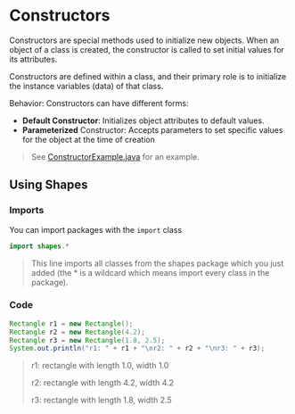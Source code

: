 # Constructors

Constructors are special methods used to initialize new objects. When an object of a class is created, the constructor is called to set initial values for its attributes.

Constructors are defined within a class, and their primary role is to initialize the instance variables (data) of that class.

Behavior: Constructors can have different forms:

- **Default Constructor**: Initializes object attributes to default values.
- **Parameterized** Constructor: Accepts parameters to set specific values for the object at the time of creation

> See [ConstructorExample.java](ConstructorExample.java) for an example.

## Using Shapes

### Imports

You can import packages with the ``import`` class

```java
import shapes.*
```

> This line imports all classes from the shapes package which you just added (the * is a wildcard which means import every class in the package).

### Code

```java
Rectangle r1 = new Rectangle();
Rectangle r2 = new Rectangle(4.2);
Rectangle r3 = new Rectangle(1.8, 2.5);
System.out.println("r1: " + r1 + "\nr2: " + r2 + "\nr3: " + r3);
```

> r1: rectangle with length 1.0, width 1.0
>
> r2: rectangle with length 4.2, width 4.2
>
> r3: rectangle with length 1.8, width 2.5
